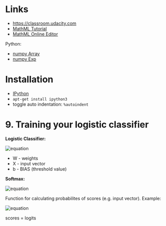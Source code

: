 # Links

* https://classroom.udacity.com
* [MathML Tutorial](http://www.math-it.org/Publikationen/MathML_de.html)
* [MathML Online Editor](https://www.tutorialspoint.com/mathml/try_mathml.php)

Python:

* [numpy Array](https://docs.scipy.org/doc/numpy/reference/generated/numpy.array.html)
* [numpy Exp](https://docs.scipy.org/doc/numpy/reference/generated/numpy.exp.html)

# Installation

* [IPython](https://wiki.ubuntuusers.de/Archiv/IPython/)
* `apt-get install ipython3`
* toggle auto indentation: `%autoindent`

# 9. Training your logistic classifier

**Logistic Classifier:**

![equation](http://mathurl.com/y9e58teg.png)

* W - weights
* X - input vector
* b - BIAS (threshold value)

**Softmax:**

![equation](http://mathurl.com/ybtfplbf.png)

Function for calculating probabilites of scores (e.g. input vector).
Example:

![equation](http://mathurl.com/y8kd66aw.png)

scores = logits
